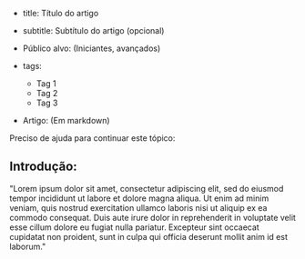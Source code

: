 - title: Título do artigo
- subtitle: Subtítulo do artigo (opcional)
- Público alvo: (Iniciantes, avançados)
- tags:
  - Tag 1
  - Tag 2
  - Tag 3

- Artigo: (Em markdown)
  
Preciso de ajuda para continuar este tópico:

## Introdução: 

"Lorem ipsum dolor sit amet, consectetur adipiscing elit, sed do eiusmod tempor incididunt ut labore et dolore magna aliqua. Ut enim ad minim veniam, quis nostrud exercitation ullamco laboris nisi ut aliquip ex ea commodo consequat. Duis aute irure dolor in reprehenderit in voluptate velit esse cillum dolore eu fugiat nulla pariatur. Excepteur sint occaecat cupidatat non proident, sunt in culpa qui officia deserunt mollit anim id est laborum."